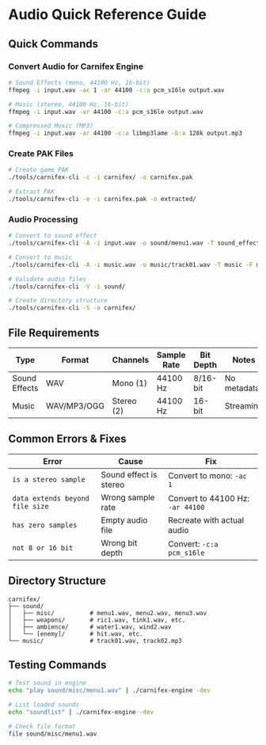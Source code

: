 # Audio Quick Reference Guide

## Quick Commands

### Convert Audio for Carnifex Engine
```bash
# Sound Effects (mono, 44100 Hz, 16-bit)
ffmpeg -i input.wav -ac 1 -ar 44100 -c:a pcm_s16le output.wav

# Music (stereo, 44100 Hz, 16-bit)  
ffmpeg -i input.wav -ar 44100 -c:a pcm_s16le output.wav

# Compressed Music (MP3)
ffmpeg -i input.wav -ar 44100 -c:a libmp3lame -b:a 128k output.mp3
```

### Create PAK Files
```bash
# Create game PAK
./tools/carnifex-cli -c -i carnifex/ -o carnifex.pak

# Extract PAK
./tools/carnifex-cli -e -i carnifex.pak -o extracted/
```

### Audio Processing
```bash
# Convert to sound effect
./tools/carnifex-cli -A -i input.wav -o sound/menu1.wav -T sound_effect

# Convert to music
./tools/carnifex-cli -A -i music.wav -o music/track01.wav -T music -F mp3

# Validate audio files
./tools/carnifex-cli -V -i sound/

# Create directory structure
./tools/carnifex-cli -S -o carnifex/
```

## File Requirements

| Type | Format | Channels | Sample Rate | Bit Depth | Notes |
|------|--------|----------|-------------|-----------|-------|
| Sound Effects | WAV | Mono (1) | 44100 Hz | 8/16-bit | No metadata |
| Music | WAV/MP3/OGG | Stereo (2) | 44100 Hz | 16-bit | Streaming |

## Common Errors & Fixes

| Error | Cause | Fix |
|-------|-------|-----|
| `is a stereo sample` | Sound effect is stereo | Convert to mono: `-ac 1` |
| `data extends beyond file size` | Wrong sample rate | Convert to 44100 Hz: `-ar 44100` |
| `has zero samples` | Empty audio file | Recreate with actual audio |
| `not 8 or 16 bit` | Wrong bit depth | Convert: `-c:a pcm_s16le` |

## Directory Structure
```
carnifex/
├── sound/
│   ├── misc/          # menu1.wav, menu2.wav, menu3.wav
│   ├── weapons/       # ric1.wav, tink1.wav, etc.
│   ├── ambience/      # water1.wav, wind2.wav
│   └── [enemy]/       # hit.wav, etc.
└── music/             # track01.wav, track02.mp3
```

## Testing Commands
```bash
# Test sound in engine
echo "play sound/misc/menu1.wav" | ./carnifex-engine -dev

# List loaded sounds
echo "soundlist" | ./carnifex-engine -dev

# Check file format
file sound/misc/menu1.wav
```
